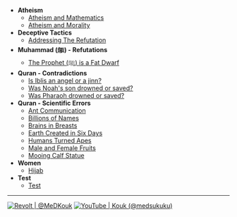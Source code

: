 * **Atheism**
   * [Atheism and Mathematics](atheism-and-mathematics.md)
   * [Atheism and Morality](atheism-and-morality.md)
* **Deceptive Tactics**
   * [Addressing The Refutation](addressing-the-refutation.md)
* **Muhammad (ﷺ) - Refutations**
   * [The Prophet (ﷺ) is a Fat Dwarf](the-prophet-is-a-fat-dwarf.md)
* **Quran - Contradictions**
   * [Is Iblis an angel or a jinn?](is-iblis-an-angel-or-a-jinn.md)
   * [Was Noah's son drowned or saved?](was-noah's-son-drowned-or-saved.md)
   * [Was Pharaoh drowned or saved?](was-pharaoh-drowned-or-saved.md)
* **Quran - Scientific Errors**
   * [Ant Communication](ant-communication.md)
   * [Billions of Names](billions-of-names.md)
   * [Brains in Breasts](brains-in-breasts.md)
   * [Earth Created in Six Days](earth-created-in-six-days.md)
   * [Humans Turned Apes](humans-turned-apes.md)
   * [Male and Female Fruits](male-and-female-fruits.md)
   * [Mooing Calf Statue](mooing-calf-statue.md)
* **Women**
   * [Hijab](hijab.md)
* **Test**
   * [Test](test.md)

***

[![Revolt | @MeDKouk](https://img.shields.io/badge/Revolt-%40MeDKouk-555555?style=flat-square&labelColor=FF4654&logo=revolt.chat&logoColor=555555 ':no-zoom')](<https://app.revolt.chat>)
[![YouTube | Kouk (@medsukuku)](https://img.shields.io/badge/YouTube-Kouk%20(%40medsukuku)-555555?style=flat-square&labelColor=FF0000&logo=youtube&logoColor=555555 ':no-zoom')](<https://youtube.com/@medsukuku>)